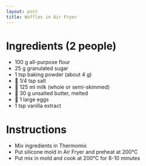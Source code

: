 ```yaml
---
layout: post
title: Waffles in Air Fryer
---
```


# Ingredients (2 people)
- 100 g all-purpose flour 
- 25 g granulated sugar
- 1 tsp baking powder (about 4 g)
- 🧂 1/4 tsp salt
- 🥛 125 ml milk (whole or semi-skimmed)
- 🧈 30 g unsalted butter, melted
- 🥚 1 large eggs
- 1 tsp vanilla extract

# Instructions
- Mix ingredients in Thermomix
- Put silicone mold in Air Fryer and preheat at 200°C
- Put mix in mold and cook at 200°C for 8-10 minutes 
